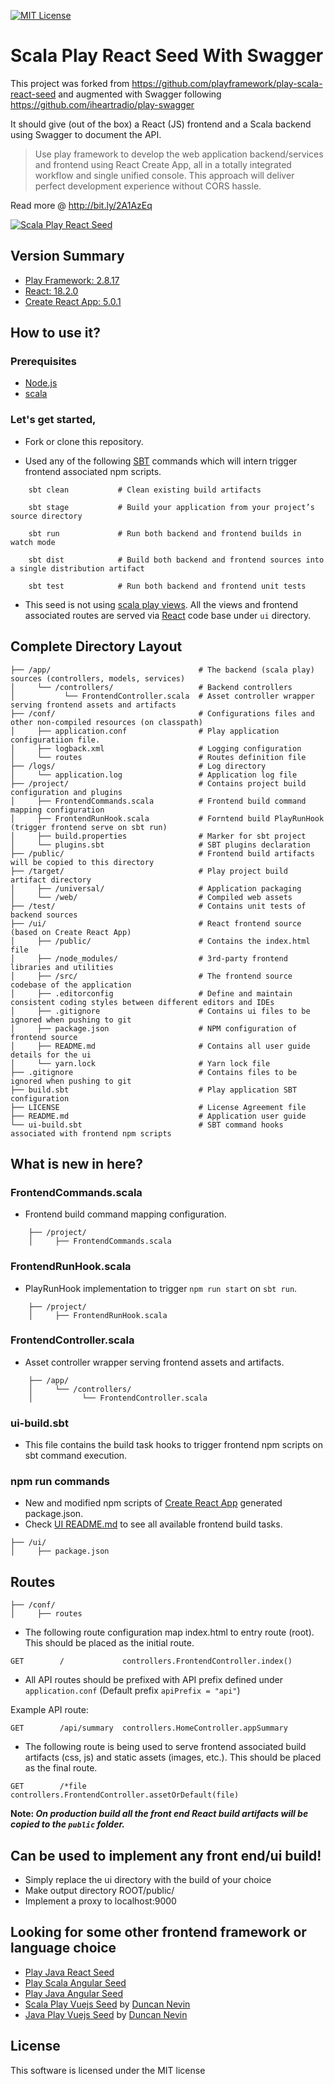 [![MIT License][license-badge]][license]

# Scala Play React Seed With Swagger

This project was forked from https://github.com/playframework/play-scala-react-seed
and augmented with Swagger following https://github.com/iheartradio/play-swagger

It should give (out of the box) a React (JS) frontend and a Scala backend using Swagger
to document the API.

> Use play framework to develop the web application backend/services and frontend using React Create App, all in a totally integrated workflow and single unified console. This approach will deliver perfect development experience without CORS hassle.

Read more @ http://bit.ly/2A1AzEq

[![Scala Play React Seed](https://github.com/playframework/play-scala-react-seed/blob/main/react.png)](http://bit.ly/2A1AzEq)

## Version Summary

- [Play Framework: 2.8.17](https://www.playframework.com/documentation/2.8.17/Home)
- [React: 18.2.0](https://reactjs.org/)
- [Create React App: 5.0.1](https://github.com/facebookincubator/create-react-app)

## How to use it?

### Prerequisites

- [Node.js](https://nodejs.org/)
- [scala](https://www.scala-lang.org/download/)

### Let's get started,

- Fork or clone this repository.

- Used any of the following [SBT](http://www.scala-sbt.org/) commands which will intern trigger frontend associated npm scripts.

```
    sbt clean           # Clean existing build artifacts

    sbt stage           # Build your application from your project’s source directory

    sbt run             # Run both backend and frontend builds in watch mode

    sbt dist            # Build both backend and frontend sources into a single distribution artifact

    sbt test            # Run both backend and frontend unit tests
```

- This seed is not using [scala play views](https://www.playframework.com/documentation/2.6.x/ScalaTemplates). All the views and frontend associated routes are served via [React](https://reactjs.org/) code base under `ui` directory.

## Complete Directory Layout

```
├── /app/                                 # The backend (scala play) sources (controllers, models, services)
│     └── /controllers/                   # Backend controllers
│           └── FrontendController.scala  # Asset controller wrapper serving frontend assets and artifacts
├── /conf/                                # Configurations files and other non-compiled resources (on classpath)
│     ├── application.conf                # Play application configuratiion file.
│     ├── logback.xml                     # Logging configuration
│     └── routes                          # Routes definition file
├── /logs/                                # Log directory
│     └── application.log                 # Application log file
├── /project/                             # Contains project build configuration and plugins
│     ├── FrontendCommands.scala          # Frontend build command mapping configuration
│     ├── FrontendRunHook.scala           # Forntend build PlayRunHook (trigger frontend serve on sbt run)
│     ├── build.properties                # Marker for sbt project
│     └── plugins.sbt                     # SBT plugins declaration
├── /public/                              # Frontend build artifacts will be copied to this directory
├── /target/                              # Play project build artifact directory
│     ├── /universal/                     # Application packaging
│     └── /web/                           # Compiled web assets
├── /test/                                # Contains unit tests of backend sources
├── /ui/                                  # React frontend source (based on Create React App)
│     ├── /public/                        # Contains the index.html file
│     ├── /node_modules/                  # 3rd-party frontend libraries and utilities
│     ├── /src/                           # The frontend source codebase of the application
│     ├── .editorconfig                   # Define and maintain consistent coding styles between different editors and IDEs
│     ├── .gitignore                      # Contains ui files to be ignored when pushing to git
│     ├── package.json                    # NPM configuration of frontend source
│     ├── README.md                       # Contains all user guide details for the ui
│     └── yarn.lock                       # Yarn lock file
├── .gitignore                            # Contains files to be ignored when pushing to git
├── build.sbt                             # Play application SBT configuration
├── LICENSE                               # License Agreement file
├── README.md                             # Application user guide
└── ui-build.sbt                          # SBT command hooks associated with frontend npm scripts
```

## What is new in here?

### FrontendCommands.scala

- Frontend build command mapping configuration.

```
    ├── /project/
    │     ├── FrontendCommands.scala
```

### FrontendRunHook.scala

- PlayRunHook implementation to trigger `npm run start` on `sbt run`.

```
    ├── /project/
    │     ├── FrontendRunHook.scala
```

### FrontendController.scala

- Asset controller wrapper serving frontend assets and artifacts.

```
    ├── /app/
    │     └── /controllers/
    │           └── FrontendController.scala
```

### ui-build.sbt

- This file contains the build task hooks to trigger frontend npm scripts on sbt command execution.

### npm run commands

- New and modified npm scripts of [Create React App](https://github.com/facebookincubator/create-react-app) generated package.json.
- Check [UI README.md](./ui/README.md) to see all available frontend build tasks.

```
├── /ui/
│     ├── package.json
```

## Routes

```
├── /conf/
│     ├── routes
```

- The following route configuration map index.html to entry route (root). This should be placed as the initial route.

```
GET        /             controllers.FrontendController.index()
```

- All API routes should be prefixed with API prefix defined under `application.conf` (Default prefix `apiPrefix = "api"`)

Example API route:

```
GET        /api/summary  controllers.HomeController.appSummary
```

- The following route is being used to serve frontend associated build artifacts (css, js) and static assets (images, etc.). This should be placed as the final route.

```
GET        /*file        controllers.FrontendController.assetOrDefault(file)
```

**Note: _On production build all the front end React build artifacts will be copied to the `public` folder._**

## Can be used to implement any front end/ui build!

- Simply replace the ui directory with the build of your choice
- Make output directory ROOT/public/
- Implement a proxy to localhost:9000

## Looking for some other frontend framework or language choice

- [Play Java React Seed](https://github.com/playframework/play-java-react-seed)
- [Play Scala Angular Seed](https://github.com/playframework/play-scala-angular-seed)
- [Play Java Angular Seed](https://github.com/playframework/play-java-angular-seed)
- [Scala Play Vuejs Seed](https://github.com/duncannevin/scala-play-vue-seed) by [Duncan Nevin](https://github.com/duncannevin)
- [Java Play Vuejs Seed](https://github.com/duncannevin/java-play-vue-seed) by [Duncan Nevin](https://github.com/duncannevin)

## License

This software is licensed under the MIT license

[license-badge]: http://img.shields.io/badge/license-MIT-blue.svg?style=flat
[license]: https://github.com/playframework/play-java-react-seed/blob/main/README.md
